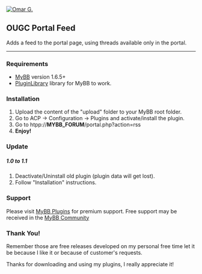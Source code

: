 [![Omar G.](http://omarg.me/public/images/logo.png "Omar G. MyBB Page")](http://omarg.me/mybb "Omar G. MyBB Page")

## OUGC Portal Feed
Adds a feed to the portal page, using threads available only in the portal.

***

### Requirements
- [MyBB](http://www.mybb.com/downloads "Download MyBB") version 1.6.5+
- [PluginLibrary](http://mods.mybb.com/view/pluginlibrary "Download PluginLibrary") library for MyBB to work.

### Installation
1. Upload the content of the "upload" folder to your MyBB root folder.
2. Go to ACP -> Configuration -> Plugins and activate/install the plugin.
3. Go to htpp://__MYBB_FORUM__/portal.php?action=rss
4. __Enjoy!__

### Update
##### 1.0 to 1.1
1. Deactivate/Uninstall old plugin (plugin data will get lost).
2. Follow "Installation" instructions.

### Support
Please visit [MyBB Plugins](http://forums.mybb-plugins.com/Forum-Free-Plugins--29 "Visit MyBB Plugins") for premium support. Free support may be received in the [MyBB Community](http://community.mybb.com "Visit MyBB Community")

### Thank You!
Remember those are free releases developed on my personal free time let it be because I like it or because of customer's requests.

Thanks for downloading and using my plugins, I really appreciate it!